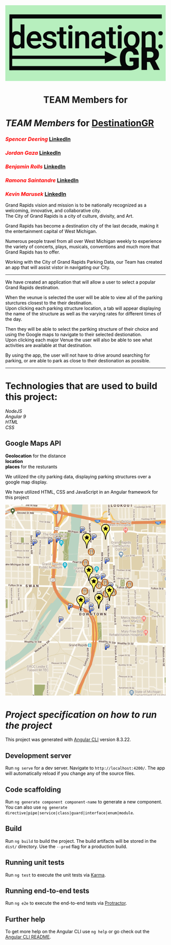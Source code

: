 
<img src = './src/assets/logo.jpg' alt = 'Logo Image'>
 
<h1 align="center" style:color="red">TEAM Members for</h1>


# *TEAM Members*  for  [ **DestinationGR**](https://benjamindrolls.github.io/GrDecoded/)
### *Spencer Deering*    [LinkedIn](https://www.linkedin.com/in/spencer-deering-439845b9/)  
### *Jordan Gaza*        [LinkedIn](https://www.linkedin.com/in/jordan-k-gaza/)  
### *Benjamin Rolls*     [LinkedIn](https://www.linkedin.com/in/benjamin-rolls-8b1788108/)  
### *Ramona Saintandre* [LinkedIn](https://www.linkedin.com/in/ramona-saintandre/)  
### *Kevin Marusek*     [LinkedIn](https://www.linkedin.com/in/kevin-marusek/)  
<style
  type="text/css">
h3 {color:red;}

p {color:black;}
</style>

Grand Rapids vision and mission is to be nationally recognized as a welcoming, innovative, and collaborative city.   
The City of Grand Rapids is a city of culture, divisity, and Art.   

 Grand Rapids has become a destination city of the last decade, making it the entertainment capital of West Michigan.   

Numerous people travel from all over West Michigan weekly to experience the variety of concerts, plays, musicals, conventions and much more that Grand Rapids has to offer. 

Working with the City of Grand Rapids Parking Data, our Team has created an app that will assist vistor in navigating our City. 

***

We have created an application that will allow a user to select a popular Grand Rapids destination.  

When the veunue is selected the user will be able to view all of the parking sturctures closest to the their destination.  
Upon clicking each parking structure location, a tab will appear displaying the name of the structure as well as the varying rates for different times of the day. 

Then they will be able to select the  partking structure of their choice and using the Google maps to navigate to their selected destionation.     
Upon clicking each major Venue the user will also be able to see what activities are available at that destination.  

By using the app, the user will not have to drive around searching for parking, or are able to park as close to their destionation as possible.   


***
# Technologies that are used to build this project:  
*NodeJS*   
*Angular 9*   
*HTML*   
*CSS*   


## Google Maps API 
**Geolocation**  for the distance   
**location**  
**places** for the resturants   


We utilized the city parking data, displaying parking structures over a google map display. 



We have utilized HTML, CSS and JavaScript in an Angular framework for this project   

![DestinationGR Demo](./src/assets/destinationGR.gif) 
<!-- **Conclusion**  -->

# ***Project specification on how to run the project*** 

This project was generated with [Angular CLI](https://github.com/angular/angular-cli) version 8.3.22.

## Development server

Run `ng serve` for a dev server. Navigate to `http://localhost:4200/`. The app will automatically reload if you change any of the source files.

## Code scaffolding

Run `ng generate component component-name` to generate a new component. You can also use `ng generate directive|pipe|service|class|guard|interface|enum|module`.

## Build

Run `ng build` to build the project. The build artifacts will be stored in the `dist/` directory. Use the `--prod` flag for a production build.

## Running unit tests

Run `ng test` to execute the unit tests via [Karma](https://karma-runner.github.io).

## Running end-to-end tests

Run `ng e2e` to execute the end-to-end tests via [Protractor](http://www.protractortest.org/).

## Further help

To get more help on the Angular CLI use `ng help` or go check out the [Angular CLI README](https://github.com/angular/angular-cli/blob/master/README.md).
